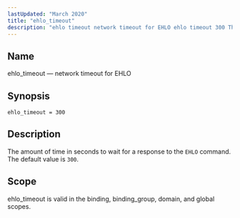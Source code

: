 ```yaml
---
lastUpdated: "March 2020"
title: "ehlo_timeout"
description: "ehlo timeout network timeout for EHLO ehlo timeout 300 The amount of time in seconds to wait for a response to the EHLO command The default value is 300 ehlo timeout is valid in the binding binding group domain and global scopes..."
---
```


<a name="conf.ref.ehlo_timeout"></a> 
## Name

ehlo_timeout — network timeout for EHLO

## Synopsis

`ehlo_timeout = 300`

<a name="idp24467632"></a> 
## Description

The amount of time in seconds to wait for a response to the `EHLO` command. The default value is `300`.

<a name="idp24470400"></a> 
## Scope

ehlo_timeout is valid in the binding, binding_group, domain, and global scopes.
